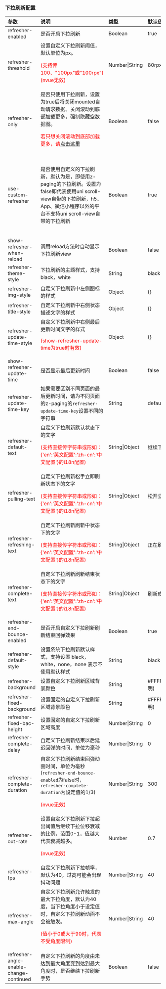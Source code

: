 ### 下拉刷新配置

| 参数                                              | 说明                                                         | 类型           | 默认值          | 可选值                                                       |
| :------------------------------------------------ | :----------------------------------------------------------- | :------------- | :-------------- | :----------------------------------------------------------- |
| refresher-enabled                                 | 是否开启下拉刷新                                             | Boolean        | true            | false                                                        |
| refresher-threshold                               | 设置自定义下拉刷新阈值，默认单位为px。<p style="color:red;">(支持传100、"100px"或"100rpx")(nvue无效)</p> | Number\|String | 80rpx           | -                                                            |
| refresher-only <Badge text="1.6.6"/>              | 是否只使用下拉刷新，设置为true后将关闭mounted自动请求数据、关闭滚动到底部加载更多，强制隐藏空数据图。<p style="color:red;">若只想关闭滚动到底部加载更多，请[点击这里](./loading-more)</p> | Boolean        | false           | true                                                         |
| use-custom-refresher                              | 是否使用自定义的下拉刷新，默认为是，即使用z-paging的下拉刷新。设置为false即代表使用uni scroll-view自带的下拉刷新，h5、App、微信小程序以外的平台不支持uni scroll-view自带的下拉刷新 | Boolean        | true            | h5、App、微信小程序以外的平台设置为false时，无法使用下拉刷新 |
| show-refresher-when-reload <Badge text="1.7.2"/>  | 调用reload方法时自动显示下拉刷新view                         | Boolean        | false           | true                                                         |
| refresher-theme-style                             | 下拉刷新的主题样式，支持black，white                         | String         | black           | white                                                        |
| refresher-img-style <Badge text="2.0.2"/>         | 自定义下拉刷新中左侧图标的样式                               | Object         | {}              | -                                                            |
| refresher-title-style <Badge text="2.0.2"/>       | 自定义下拉刷新中右侧状态描述文字的样式                       | Object         | {}              | -                                                            |
| refresher-update-time-style <Badge text="2.0.2"/> | 自定义下拉刷新中右侧最后更新时间文字的样式<p style="color:red;">(show-refresher-update-time为true时有效)</p> | Object         | {}              | -                                                            |
| show-refresher-update-time <Badge text="1.6.7"/>  | 是否显示最后更新时间                                         | Boolean        | false           | true                                                         |
| refresher-update-time-key <Badge text="1.6.7"/>   | 如果需要区别不同页面的最后更新时间，请为不同页面的z-paging的`refresher-update-time-key`设置不同的字符串 | String         | default         | -                                                            |
| refresher-default-text                            | 自定义下拉刷新默认状态下的文字<p style="color:red;">(支持直接传字符串或形如：{'en':'英文配置':'zh-cn':'中文配置'}的i18n配置)</p> | String\|Object | 继续下拉刷新    | -                                                            |
| refresher-pulling-text                            | 自定义下拉刷新松手立即刷新状态下的文字<p style="color:red;">(支持直接传字符串或形如：{'en':'英文配置':'zh-cn':'中文配置'}的i18n配置)</p> | String\|Object | 松开立即刷新    | -                                                            |
| refresher-refreshing-text                         | 自定义下拉刷新刷新中状态下的文字<p style="color:red;">(支持直接传字符串或形如：{'en':'英文配置':'zh-cn':'中文配置'}的i18n配置)</p> | String\|Object | 正在刷新...     | -                                                            |
| refresher-complete-text <Badge text="2.0.6"/>     | 自定义下拉刷新刷新结束状态下的文字<p style="color:red;">(支持直接传字符串或形如：{'en':'英文配置':'zh-cn':'中文配置'}的i18n配置)</p> | String\|Object | 刷新成功        | -                                                            |
| refresher-end-bounce-enabled                      | 是否开启自定义下拉刷新刷新结束回弹效果                       | Boolean        | true            | false                                                        |
| refresher-default-style                           | 设置系统下拉刷新默认样式，支持设置 black，white，none，none 表示不使用默认样式 | String         | black           | white、none                                                  |
| refresher-background                              | 设置自定义下拉刷新区域背景颜色                               | String         | #FFFFFF00(透明) | -                                                            |
| refresher-fixed-background                        | 设置固定的自定义下拉刷新区域背景颜色                         | String         | #FFFFFF00(透明) | -                                                            |
| refresher-fixed-bac-height                        | 设置固定的自定义下拉刷新区域高度                             | Number\|String | 0               | -                                                            |
| refresher-complete-delay <Badge text="2.0.6"/>    | 自定义下拉刷新结束以后延迟回弹的时间，单位为毫秒             | Number\|String | 0               | -                                                            |
| refresher-complete-duration <Badge text="2.0.6"/> | 自定义下拉刷新结束回弹动画时间，单位为毫秒(`refresher-end-bounce-enabled`为false时，`refresher-complete-duration`为设定值的1/3)<p style="color:red;">(nvue无效)</p> | Number\|String | 300             | -                                                            |
| refresher-out-rate                                | 设置自定义下拉刷新下拉超出阈值后继续下拉位移衰减的比例，范围0-1，值越大代表衰减越多。<p style="color:red;">(nvue无效)</p> | Number         | 0.7             | -                                                            |
| refresher-fps                                     | 自定义下拉刷新下拉帧率，默认为40，过高可能会出现抖动问题     | Number\|String | 40              | -                                                            |
| refresher-max-angle                               | 自定义下拉刷新允许触发的最大下拉角度，默认为40度，当下拉角度小于设定值时，自定义下拉刷新动画不会被触发。<p style="color:red;">(值小于0或大于90时，代表不受角度限制)</p> | Number\|String | 40              | 0-90                                                         |
| refresher-angle-enable-change-continued           | 自定义下拉刷新的角度由未达到最大角度变到达到最大角度时，是否继续下拉刷新手势 | Boolean        | false           | true                                                         |